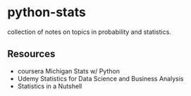 # python-stats

collection of notes on topics in probability and statistics.


## Resources
* coursera Michigan Stats w/ Python
* Udemy Statistics for Data Science and Business Analysis
* Statistics in a Nutshell